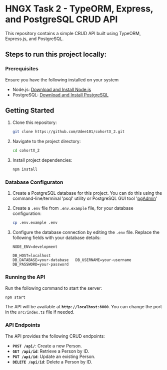 # HNGX Task 2 - TypeORM, Express, and PostgreSQL CRUD API

This repository contains a simple CRUD API built using TypeORM, Express.js, and PostgreSQL.

## Steps to run this project locally:
### Prerequisites
Ensure you have the following installed on your system
- Node.js: [Download and Install Node.js](https://node.js.org)
- PostgreSQL: [Download and Install PostgreSQL](https://www.postgresql.org/download)

## Getting Started

1. Clone this repository:
    ```bash
    git clone https://github.com/Udee101/cohortX_2.git
    ```
2. Navigate to the project directory:
    ```bash
    cd cohortX_2
    ```
3. Install project dependencies:
    ```bash
    npm install
    ```

### Database Configuraton
1. Create a PostgreSQL database for this project. You can do this using the command-line/terminal 'psql' utility or PostgreSQL GUI tool '[pgAdmin](https://www.pgadmin.org/download/)'

2. Create a `.env` file from `.env.example` file, for your database configuration:
    ```bash
    cp .env.example .env
    ```

3. Configure the database connection by editing the `.env` file. Replace the following fields with your database details:
    ```env
    NODE_ENV=development

    DB_HOST=localhost
    DB_DATABASE=your-database   DB_USERNAME=your-username
    DB_PASSWORD=your-password
    ```

### Running the API
Run the following command to start the server:
  ```bash
  npm start
  ```
The API will be available at **`http://localhost:8000`**. You can change the port in the `src/index.ts` file if needed.

### API Endpoints
The API provides the following CRUD endpoints:
- **`POST /api/`**: Create a new Person.
- **`GET /api/id`**: Retrieve a Person by ID.
- **`PUT /api/id`**: Update an existing Person.
- **`DELETE /api/id`**: Delete a Person by ID.
